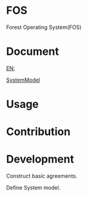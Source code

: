 FOS
========

Forest Operating System(FOS)


Document
========
[EN:](..\Document\EN "EN")

[SystemModel](..\Document\EN\SystemModel )

Usage
========

Contribution
========

Development
========
Construct basic agreements.

Define System model.
